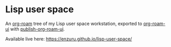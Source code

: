 # Lisp user space

An [org-roam](https://www.orgroam.com/) tree of my Lisp user space workstation, exported to [org-roam-ui](https://github.com/org-roam/org-roam-ui) with [publish-org-roam-ui](https://github.com/ikoamu/publish-org-roam-ui).

Available live here: https://enzuru.github.io/lisp-user-space/
